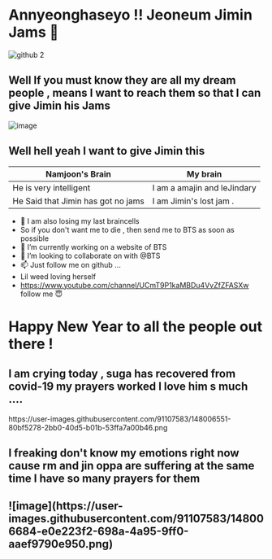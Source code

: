  <h1>Annyeonghaseyo !! Jeoneum Jimin Jams 👋</h1>

![github 2](https://user-images.githubusercontent.com/91107583/134284090-6053d1e0-8ee4-4639-a0ff-a886e07c9037.jpg)

<h2> Well If you must know they are all my dream people , means I want to reach them so that I can give Jimin his Jams </h2>

![image](https://user-images.githubusercontent.com/91107583/134284390-84b427a7-eb98-4209-9de5-987604baddc1.png)

<h2> Well hell yeah I want to give Jimin this </h2>


Namjoon's Brain | My brain
------------ | -------------
He is very intelligent | I am a amajin and leJindary
He Said that Jimin has got no jams | I am Jimin's lost jam .

- 🤪 I am also losing my last braincells 
- So if you don't want me to die , then send me to BTS as soon as possible 
- 🌱 I’m currently working on a website of BTS
- 💞️ I’m looking to collaborate on with @BTS
- 📫 Just follow me on github ...
- Lil weed loving herself 
- https://www.youtube.com/channel/UCmT9P1kaMBDu4VvZfZFASXw follow me 😇


<h1>Happy New Year to all the people out there !</h1>
<h2>I am crying today , suga has recovered from covid-19 my prayers worked I love him s much ....</h2>
https://user-images.githubusercontent.com/91107583/148006551-80bf5278-2bb0-40d5-b01b-53ffa7a00b46.png


<h2> I freaking don't know my emotions right now cause rm and jin oppa are suffering at the same time I have so many prayers for them <h2>
![image](https://user-images.githubusercontent.com/91107583/148006684-e0e223f2-698a-4a95-9ff0-aaef9790e950.png)

